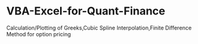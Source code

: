 # VBA-Excel-for-Quant-Finance
Calculation/Plotting of Greeks,Cubic Spline Interpolation,Finite Difference Method for option pricing
